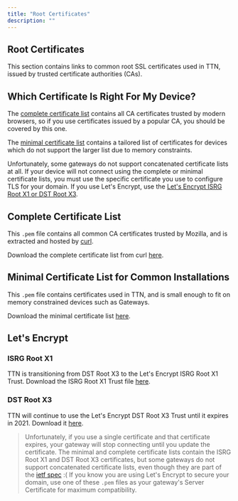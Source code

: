 ```yaml
---
title: "Root Certificates"
description: ""
---
```


## Root Certificates

This section contains links to common root SSL certificates used in TTN, issued by trusted certificate authorities (CAs).

<!--more-->

## Which Certificate Is Right For My Device?

The [complete certificate list](https://curl.haxx.se/ca/cacert.pem) contains all CA certificates trusted by modern browsers, so if you use certificates issued by a popular CA, you should be covered by this one.

The <a href="ca.pem" download>minimal certificate list</a> contains a tailored list of certificates for devices which do not support the larger list due to memory constraints.

Unfortunately, some gateways do not support concatenated certificate lists at all. If your device will not connect using the complete or minimal certificate lists, you must use the specific certificate you use to configure TLS for your domain. If you use Let's Encrypt, use the [Let's Encrypt ISRG Root X1 or DST Root X3](#lets-encrypt).

## Complete Certificate List

This `.pem` file contains all common CA certificates trusted by Mozilla, and is extracted and hosted by [curl](https://curl.haxx.se/docs/caextract.html).

Download the complete certificate list from curl [here](https://curl.haxx.se/ca/cacert.pem).

## Minimal Certificate List for Common Installations

This `.pem` file contains certificates used in TTN, and is small enough to fit on memory constrained devices such as Gateways.

Download the minimal certificate list <a href="ca.pem" download>here</a>.

## Let's Encrypt

### ISRG Root X1

TTN is transitioning from DST Root X3 to the Let's Encrypt ISRG Root X1 Trust. Download the ISRG Root X1 Trust file [here](https://letsencrypt.org/certs/isrgrootx1.pem).

### DST Root X3

TTN will continue to use the Let's Encrypt DST Root X3 Trust until it expires in 2021. Download it [here](https://letsencrypt.org/certs/lets-encrypt-x3-cross-signed.pem).

> Unfortunately, if you use a single certificate and that certificate expires, your gateway will stop connecting until you update the certificate. The minimal and complete certificate lists contain the ISRG Root X1 and DST Root X3 certificates, but some gateways do not support concatenated certificate lists, even though they are part of the [ietf spec](https://tools.ietf.org/html/rfc1421) :( If you know you are using Let's Encrypt to secure your domain, use one of these `.pem` files as your gateway's Server Certificate for maximum compatibility.


